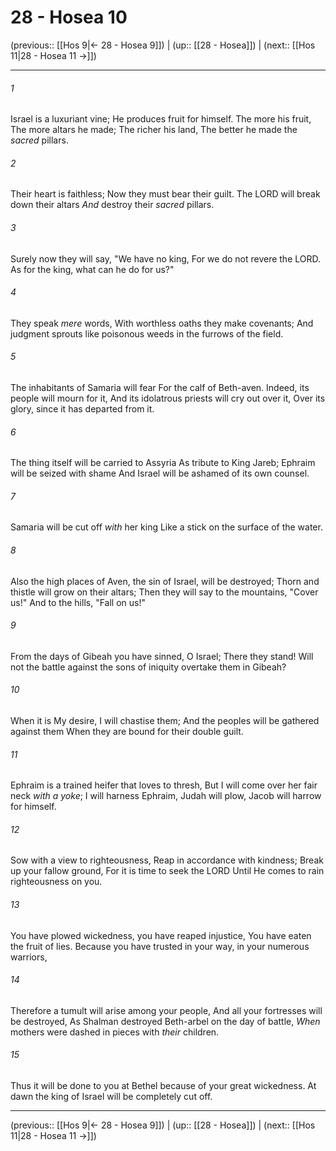 # 28 - Hosea 10

(previous:: [[Hos 9|← 28 - Hosea 9]]) | (up:: [[28 - Hosea]]) | (next:: [[Hos 11|28 - Hosea 11 →]])

***


###### 1 
Israel is a luxuriant vine; He produces fruit for himself. The more his fruit, The more altars he made; The richer his land, The better he made the _sacred_ pillars. 

###### 2 
Their heart is faithless; Now they must bear their guilt. The LORD will break down their altars _And_ destroy their _sacred_ pillars. 

###### 3 
Surely now they will say, "We have no king, For we do not revere the LORD. As for the king, what can he do for us?" 

###### 4 
They speak _mere_ words, With worthless oaths they make covenants; And judgment sprouts like poisonous weeds in the furrows of the field. 

###### 5 
The inhabitants of Samaria will fear For the calf of Beth-aven. Indeed, its people will mourn for it, And its idolatrous priests will cry out over it, Over its glory, since it has departed from it. 

###### 6 
The thing itself will be carried to Assyria As tribute to King Jareb; Ephraim will be seized with shame And Israel will be ashamed of its own counsel. 

###### 7 
Samaria will be cut off _with_ her king Like a stick on the surface of the water. 

###### 8 
Also the high places of Aven, the sin of Israel, will be destroyed; Thorn and thistle will grow on their altars; Then they will say to the mountains, "Cover us!" And to the hills, "Fall on us!" 

###### 9 
From the days of Gibeah you have sinned, O Israel; There they stand! Will not the battle against the sons of iniquity overtake them in Gibeah? 

###### 10 
When it is My desire, I will chastise them; And the peoples will be gathered against them When they are bound for their double guilt. 

###### 11 
Ephraim is a trained heifer that loves to thresh, But I will come over her fair neck _with a yoke_; I will harness Ephraim, Judah will plow, Jacob will harrow for himself. 

###### 12 
Sow with a view to righteousness, Reap in accordance with kindness; Break up your fallow ground, For it is time to seek the LORD Until He comes to rain righteousness on you. 

###### 13 
You have plowed wickedness, you have reaped injustice, You have eaten the fruit of lies. Because you have trusted in your way, in your numerous warriors, 

###### 14 
Therefore a tumult will arise among your people, And all your fortresses will be destroyed, As Shalman destroyed Beth-arbel on the day of battle, _When_ mothers were dashed in pieces with _their_ children. 

###### 15 
Thus it will be done to you at Bethel because of your great wickedness. At dawn the king of Israel will be completely cut off.

***

(previous:: [[Hos 9|← 28 - Hosea 9]]) | (up:: [[28 - Hosea]]) | (next:: [[Hos 11|28 - Hosea 11 →]])
